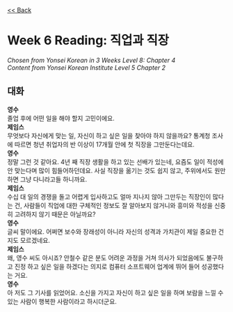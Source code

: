 [<< Back](index.md)

# Week 6 Reading: 직업과 직장
*Chosen from Yonsei Korean in 3 Weeks Level 8: Chapter 4*  
*Content from Yonsei Korean Institute Level 5 Chapter 2*

## 대화
**영수**  
졸업 후에 어떤 일을 해야 할지 고민이에요.  
**제임스**  
무엇보다 자신에게 맞는 일, 자신이 하고 싶은 일을 찾아야 하지 않을까요? 통계청 조사에 따르면 청년 취업자의 반 이상이 17개월 안에 첫 직장을 그만둔다는데요.  
**영수**  
정말 그런 것 같아요. 4년 째 직장 생활을 하고 있는 선배가 있는네, 요즘도 일이 적성에 안 맞는다며 많이 힘들어하던데요. 사실 직장을 옮기는 것도 쉽지 않고, 주위에서도 원만하면 그냥 다니라고들 하니까요.  
**제임스**  
수십 대 일의 경쟁을 돌고 어렵게 입사하고도 얼마 지나지 않아 그만두는 직장인이 많다는 건, 사람들이 직업에 대한 구체적인 정보도 잘 알아보지 않거니와 흥미와 적성을 신중히 고려하지 않기 때문은 아닐까요?  
**영수**  
글씨 말이에요. 어쩌면 보수와 장래성이 아니라 자신의 성격과 가치관이 제일 중요한 건지도 모르겠네요.  
**제임스**  
왜, 영수 씨도 아시죠? 안철수 같은 분도 어려운 과정을 거쳐 의사가 되었음에도 불구하고 진정 하고 싶은 일을 하겠다는 의지로 컴퓨터 소프트웨어 업계에 뛰어 들어 성공했다는 거요.  
**영수**  
아 저도 그 기사를 읽었어요. 소신을 가지고 자신이 하고 싶은 일을 하며 보람을 느낄 수 있는 사람이 행복한 사람이라고 하시더군요.  
